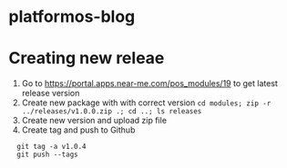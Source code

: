 # platformos-blog

# Creating new releae

1. Go to https://portal.apps.near-me.com/pos_modules/19 to get latest release version
2. Create new package with with correct version
  `cd modules; zip -r ../releases/v1.0.0.zip .; cd ..; ls releases`
3. Create new version and upload zip file
4. Create tag and push to Github
  ```
    git tag -a v1.0.4
    git push --tags
  ```
